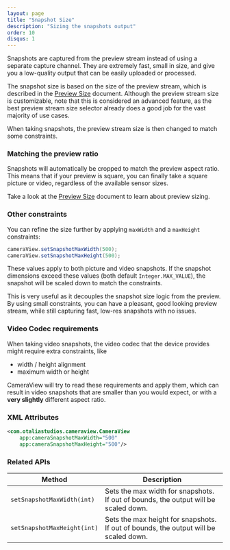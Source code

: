 ```yaml
---
layout: page
title: "Snapshot Size"
description: "Sizing the snapshots output"
order: 10
disqus: 1
---
```


Snapshots are captured from the preview stream instead of using a separate capture channel.
They are extremely fast, small in size, and give you a low-quality output that can be easily
uploaded or processed.

The snapshot size is based on the size of the preview stream, which is described in the [Preview Size](preview-size) document.
Although the preview stream size is customizable, note that this is considered an advanced feature,
as the best preview stream size selector already does a good job for the vast majority of use cases.

When taking snapshots, the preview stream size is then changed to match some constraints.

### Matching the preview ratio

Snapshots will automatically be cropped to match the preview aspect ratio. This means that if your
preview is square, you can finally take a square picture or video, regardless of the available sensor sizes.

Take a look at the [Preview Size](preview-size) document to learn about preview sizing.

### Other constraints

You can refine the size further by applying `maxWidth` and a `maxHeight` constraints:

```java
cameraView.setSnapshotMaxWidth(500);
cameraView.setSnapshotMaxHeight(500);
```

These values apply to both picture and video snapshots. If the snapshot dimensions exceed these values
(both default `Integer.MAX_VALUE`), the snapshot will be scaled down to match the constraints.

This is very useful as it decouples the snapshot size logic from the preview. By using small constraints,
you can have a pleasant, good looking preview stream, while still capturing fast, low-res snapshots
with no issues.

### Video Codec requirements

When taking video snapshots, the video codec that the device provides might require extra constraints,
like

- width / height alignment
- maximum width or height 

CameraView will try to read these requirements and apply them, which can result in video snapshots
that are smaller than you would expect, or with a **very slightly** different aspect ratio.

### XML Attributes

```xml
<com.otaliastudios.cameraview.CameraView
    app:cameraSnapshotMaxWidth="500"
    app:cameraSnapshotMaxHeight="500"/>
```

### Related APIs

|Method|Description|
|------|-----------|
|`setSnapshotMaxWidth(int)`|Sets the max width for snapshots. If out of bounds, the output will be scaled down.|
|`setSnapshotMaxHeight(int)`|Sets the max height for snapshots. If out of bounds, the output will be scaled down.|